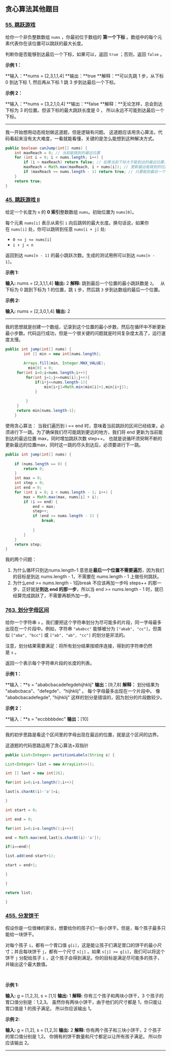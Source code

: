 

## 贪心算法其他题目

### [55. 跳跃游戏](https://leetcode.cn/problems/jump-game/)
给你一个非负整数数组 `nums` ，你最初位于数组的 **第一个下标** 。数组中的每个元素代表你在该位置可以跳跃的最大长度。

判断你是否能够到达最后一个下标，如果可以，返回 `true` ；否则，返回 `false` 。

**示例 1：**

**输入：**nums = [2,3,1,1,4]
**输出：**true
**解释：**可以先跳 1 步，从下标 0 到达下标 1, 然后再从下标 1 跳 3 步到达最后一个下标。

**示例 2：**

**输入：**nums = [3,2,1,0,4]
**输出：**false
**解释：**无论怎样，总会到达下标为 3 的位置。但该下标的最大跳跃长度是 0 ， 所以永远不可能到达最后一个下标。

---
我一开始想用动态规划做这道题，但是逻辑有问题。
这道题应该用贪心算法，代码看起来没有太大难度，一看就能看懂，关键的是怎么能想到这种解决方式。
```Java
public boolean canJump(int[] nums) {
    int maxReach = 0; // 当前能跳到的最远位置
    for (int i = 0; i < nums.length; i++) {
        if (i > maxReach) return false; // 如果当前下标大于能到达的最远位置，说明跳不到这里
        maxReach = Math.max(maxReach, i + nums[i]); // 更新最远能跳到的位置
        if (maxReach >= nums.length - 1) return true; // 只要能到最后一个下标，就直接返回 true
    }
    return true;
}
```


### [45. 跳跃游戏 II](https://leetcode.cn/problems/jump-game-ii/)

给定一个长度为 `n` 的 **0 索引**整数数组 `nums`。初始位置为 `nums[0]`。

每个元素 `nums[i]` 表示从索引 `i` 向后跳转的最大长度。换句话说，如果你在 `nums[i]` 处，你可以跳转到任意 `nums[i + j]` 处:

- `0 <= j <= nums[i]` 
- `i + j < n`

返回到达 `nums[n - 1]` 的最小跳跃次数。生成的测试用例可以到达 `nums[n - 1]`。

**示例 1:**

**输入:** nums = [2,3,1,1,4]
**输出:** 2
**解释:** 跳到最后一个位置的最小跳跃数是 `2`。
     从下标为 0 跳到下标为 1 的位置，跳 `1` 步，然后跳 `3` 步到达数组的最后一个位置。

**示例 2:**

**输入:** nums = [2,3,0,1,4]
**输出:** 2

----
我的思想就是创建一个数组，记录到这个位置的最小步数，然后在循环中不断更新最小步数。代码运行成功，但是一个很关键的问题就是时间复杂度太高了，运行速度太慢。
```java
public int jump(int[] nums) {
        int [] min = new int[nums.length];
   
        Arrays.fill(min, Integer.MAX_VALUE);
          min[0] = 0;
     for(int i=0;i<nums.length;i++){
         for(int j=1;j<=nums[i];j++){
             if(i+j<=nums.length-1){
                 min[i+j]=Math.min(min[i]+1,min[i+j]);
             }
             
         }
     }
     return min[nums.length-1];
    }
```

使用贪心算法：
当我们遍历到 i == end 时，意味着当前跳跃的区间已经结束，必须进行下一跳。为了确保我们尽可能跳到更远的地方，我们将 end 更新为当前能到达的最远位置 max，同时增加跳跃次数 step++。
也就是说循环须臾啊不断的更新最远的位置max，同时这一跳的尽头到达后，必须要进行下一跳。

```java
public int jump(int[] nums) {  
  
    if (nums.length == 0) {  
        return 0;  
    }  
    int max = 0;  
    int step = 0;  
    int end = 0;  
    for (int i = 0; i < nums.length - 1; i++) {  
        max = Math.max(max, nums[i] + i);  
        if (i == end) {  
            end = max;  
            step++;  
            if (end >= nums.length - 1) {  
                break;  
  
            }  
        }  
    }  
    return step;  
}
```

我的两个问题：
1. 为什么循环只到达nums.length-1 
意思是**最后一个位置不需要遍历**，因为我们的目标是到达 nums.length - 1，不需要在 nums.length - 1 上做任何跳跃。
2. 为什么end >= nums.length - 1后break 不应该再加一步吗
steps++ 的那一步，正好就是**到达 end 的那一步**，所以当 end >= nums.length - 1 时，就已经算完成跳跃了，不需要再额外加一步。


### [763. 划分字母区间](https://leetcode.cn/problems/partition-labels/)

给你一个字符串 `s` 。我们要把这个字符串划分为尽可能多的片段，同一字母最多出现在一个片段中。例如，字符串 `"ababcc"` 能够被分为 `["abab", "cc"]`，但类似 `["aba", "bcc"]` 或 `["ab", "ab", "cc"]` 的划分是非法的。

注意，划分结果需要满足：将所有划分结果按顺序连接，得到的字符串仍然是 `s` 。

返回一个表示每个字符串片段的长度的列表。

**示例 1：**

**输入：**s = "ababcbacadefegdehijhklij"
**输出：**[9,7,8]
**解释：**
划分结果为 "ababcbaca"、"defegde"、"hijhklij" 。
每个字母最多出现在一个片段中。
像 "ababcbacadefegde", "hijhklij" 这样的划分是错误的，因为划分的片段数较少。 

**示例 2：**

**输入：**s = "eccbbbbdec"
**输出：**[10]

---
我的初步思路是看这个区间里的字母出现在最远的位置，就是这个区间的边界。

这道题的代码思路运用了贪心算法+双指针
```java
public List<Integer> partitionLabels(String s) {

List<Integer> list = new ArrayList<>();

int [] last = new int[26];

for(int i=0;i<s.length();i++){

last[s.charAt(i)-'a']=i;

}

int start = 0;

int end = 0;

for(int i=0;i<s.length();i++){

end = Math.max(end,last[s.charAt(i)-'a']);

if(i==end){

list.add(end-start+1);

start = end+1;

}

}

return list;

}

```

### [455. 分发饼干](https://leetcode.cn/problems/assign-cookies/)

假设你是一位很棒的家长，想要给你的孩子们一些小饼干。但是，每个孩子最多只能给一块饼干。

对每个孩子 `i`，都有一个胃口值 `g[i]`，这是能让孩子们满足胃口的饼干的最小尺寸；并且每块饼干 `j`，都有一个尺寸 `s[j]` 。如果 `s[j] >= g[i]`，我们可以将这个饼干 `j` 分配给孩子 `i` ，这个孩子会得到满足。你的目标是满足尽可能多的孩子，并输出这个最大数值。

 

**示例 1:**

**输入:** g = [1,2,3], s = [1,1]
**输出:** 1
**解释:** 
你有三个孩子和两块小饼干，3 个孩子的胃口值分别是：1,2,3。
虽然你有两块小饼干，由于他们的尺寸都是 1，你只能让胃口值是 1 的孩子满足。
所以你应该输出 1。

**示例 2:**

**输入:** g = [1,2], s = [1,2,3]
**输出:** 2
**解释:** 
你有两个孩子和三块小饼干，2 个孩子的胃口值分别是 1,2。
你拥有的饼干数量和尺寸都足以让所有孩子满足。
所以你应该输出 2。

---

